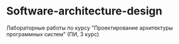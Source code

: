 # Software-architecture-design
Лабораторные работы по курсу "Проектирование архитектуры программных систем" (ПИ, 3 курс)
